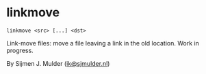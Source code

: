 linkmove
========

`linkmove <src> [...] <dst>`

Link-move files: move a file leaving a link in the old location. Work in
progress.

By Sijmen J. Mulder (<ik@sjmulder.nl>)
